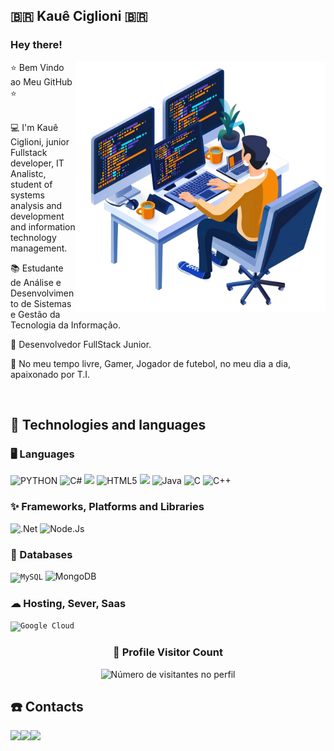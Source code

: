 ## 🇧🇷 ​​Kauê Ciglioni 🇧🇷
### Hey there! 

<img src="https://github.com/kaueciglioni/FORK-readme-template/blob/main/%E2%80%94Pngtree%E2%80%94developers%20are%20coding%20programs%20on_14867886.png?raw=true" min-width="400px" max-width="400px" width="400px" align="right" alt="Computador iuriCode">

<p align="left"> 
​⭐​ Bem Vindo ao Meu GitHub ​⭐​ <br><br>
</p>

  💻 I'm Kauê Ciglioni, junior Fullstack developer, IT Analistc, student of systems analysis and development and information technology management.

<p align="left">
  📚 Estudante de Análise e Desenvolvimento de Sistemas e Gestão da Tecnologia da Informação.
</p>

<p align="left">
  💼 Desenvolvedor FullStack Junior.
</p>

<p align="left">
  🥰 No meu tempo livre, Gamer, Jogador de futebol, no meu dia a dia, apaixonado por T.I.
</p>
<br>

</p> 


## 🚀 Technologies and languages

### 🖥 Languages
![PYTHON](https://img.shields.io/badge/Python-14354C?style=for-the-badge&logo=python&logoColor=white)
![C#](https://img.shields.io/badge/c%23-%23239120.svg?style=for-the-badge&logo=c-sharp&logoColor=white)
<img src="https://img.shields.io/badge/JavaScript-323330?style=for-the-badge&logo=javascript&logoColor=F7DF1E"/>
![HTML5](https://img.shields.io/badge/html5-%23E34F26.svg?style=for-the-badge&logo=html5&logoColor=white)
<img src="https://img.shields.io/badge/CSS3-1572B6?style=for-the-badge&logo=css3&logoColor=white"/>
![Java](https://img.shields.io/badge/java-%23ED8B00.svg?style=for-the-badge&logo=java&logoColor=white)
![C](https://img.shields.io/badge/C-00599C?style=for-the-badge&logo=c&logoColor=white)
![C++](https://img.shields.io/badge/C%2B%2B-00599C?style=for-the-badge&logo=c%2B%2B&logoColor=white)
 

### ✨ Frameworks, Platforms and Libraries

![.Net](https://img.shields.io/badge/.NET-5C2D91?style=for-the-badge&logo=.net&logoColor=white)
![Node.Js](https://img.shields.io/badge/Node.js-43853D?style=for-the-badge&logo=node.js&logoColor=white)</code>

### 💾 Databases

<code>![MySQL](https://img.shields.io/badge/mysql-%2300f.svg?style=for-the-badge&logo=mysql&logoColor=white)</code>
![MongoDB](https://img.shields.io/badge/MongoDB-4EA94B?style=for-the-badge&logo=mongodb&logoColor=white)

### ☁ Hosting, Sever, Saas

<code>![Google Cloud](https://img.shields.io/badge/GoogleCloud-%234285F4.svg?style=for-the-badge&logo=google-cloud&logoColor=white)</code>

<div align="center">
  <h3><b>📍 Profile Visitor Count</b></h3>
</div>

<p align="center">
  <img
    src="https://profile-counter.glitch.me/iuricode/count.svg"
    alt="Número de visitantes no perfil"
  />
</p>

## ☎️ Contacts
  <a href = "mailto:kaueciglioni.com"><img align="left" src="https://img.shields.io/badge/Gmail-D14836?style=for-the-badge&logo=gmail&logoColor=white" target="_blank"></a>
  <a href = "https://www.linkedin.com/in/kaue-ciglioni/"><img align="left" src="https://img.shields.io/badge/LinkedIn-0077B5?style=for-the-badge&logo=linkedin&logoColor=white" target="_blank"></a>
  <a href = "https://www.instagram.com/kaueciglioni"><img align="left" src="https://img.shields.io/badge/Instagram-E4405F?style=for-the-badge&logo=instagram&logoColor=white" target="_blank"></a>
  <br><br>
